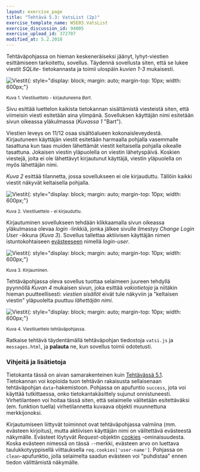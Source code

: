 ```yaml
---
layout: exercise_page
title: "Tehtävä 5.3: VatsList (2p)"
exercise_template_name: W5E03.VatsList
exercise_discussion_id: 94005
exercise_upload_id: 372707
modified_at: 5.2.2018
---
```


Tehtäväpohjassa on hieman keskeneräiseksi jäänyt, lyhyt-viestien esittämiseen
tarkoitettu, sovellus. Täydennä sovellusta siten, että se lukee viestit *SQLite*-
tietokannasta ja toimii ulospäin *kuvien 1-3* mukaisesti.

![Viestit](../img/vats_list.png "Viestit"){: style="display: block; margin: auto; margin-top: 10px; width: 600px;"}

<small>Kuva 1. Viestiluettelo - kirjautuneena *Bart*.</small>

Sivu esittää luettelon kaikista tietokannan sisältämistä viesteistä siten, että
viimeisin viesti esitetään aina ylimpänä. Sovelluksen käyttäjän nimi esitetään
sivun oikeassa yläkulmassa (*Kuvassa 1* "Bart").

Viestien leveys on 11/12 osaa sisältöalueen kokonaisleveydestä. Kirjautuneen
käyttäjän viestit esitetään harmaalla pohjalla vasemmalle tasattuna kun taas
muiden lähettämät viestit keltaisella pohjalla oikealle tasattuna. Jokaisen
viestin yläpuolella on viestin lähetyspäivä. Koskien viestejä, joita ei ole
lähettävyt kirjautunut käyttäjä, viestin yläpuolella on myös lähettäjän
nimi.

*Kuva 2* esittää tilannetta, jossa sovellukseen ei ole kirjauduttu. Tällöin
kaikki viestit näkyvät keltaisella pohjalla.

![Viestit](../img/vats_list_anon.png "Viestit"){: style="display: block; margin: auto; margin-top: 10px; width: 600px;"}

<small>Kuva 2. Viestiluettelo - ei kirjauduttu.</small>

Kirjautuminen sovellukseen tehdään klikkaamalla sivun oikeassa yläkulmassa
olevaa *login* -linkkiä, jonka jälkee sivulle ilmestyy *Change Login User* -ikkuna (*Kuva 3*).
Sovellus tallettaa aktiivisen käyttäjän nimen istuntokohtaiseen
[evästeeseen](https://fi.wikipedia.org/wiki/Eväste) nimellä *login-user*.


![Viestit](../img/vatsi_login.png "Viestit"){: style="display: block; margin: auto; margin-top: 10px; width: 600px;"}

<small>Kuva 3. Kirjauminen.</small>

Tehtäväpohjassa oleva sovellus tuottaa selaimeen juureen tehdyllä pyynnöllä *Kuvan 4*
mukaisen sivun, joka esittää *vakiotietoja* ja niitäkin hieman puutteellisesti:
*viestien sisällöt* eivät tule näkyviin ja "keltaisen viestin" yläpuolelta puuttuu
*lähettäjän nimi*.


![Viestit](../img/vats_list_pohja.png "Viestit"){: style="display: block; margin: auto; margin-top: 10px; width: 600px;"}

<small>Kuva 4. Viestiluettelo tehtäväpohjassa.</small>

Ratkaise tehtävä täydentämällä tehtäväpohjan tiedostoja `vatsi.js` ja `messages.html`,
ja **palauta** ne, kun sovellus toimii odotetusti.


### Vihjeitä ja lisätietoja

Tietokanta tässä on aivan samarakenteinen kuin [Tehtävässä 5.1](../tehtava51).
Tietokannan  voi kopioida tuon tehtävän rakaisusta sellaisenaan tehtäväpohjan
`data`-hakemistoon. Pohjassa on apufuntio `success`, jota voi käyttää
tutkittaessa, onko tietokantakäsittely sujunut onnistuneesti. Virhetilanteen
voi hoitaa tässä siten, että selaimelle välitetään esitettäväksi (em. funktion
tuella) virhetilannetta kuvaava objekti muunnettuna merkkijonoksi.

Kirjautumiseen liittyvät toiminnot ovat tehtäväpohjassa valmiina (mm. evästeen kirjoitus),
mutta aktiivisen käyttäjän nimi on välitettävä evästeestä näkymälle. Evästeet
löytyvät *Request*-objektin [cookies][cookies] -ominaisuudesta. Koska evästeen nimessä
on tässä `-`-merkki, evästeen arvo on luettava taulukkotyyppisellä viittauksella
`req.cookies['user-name']`. Pohjassa on `clean`-apufunktio, jolla selaimelta
saadun evästeen voi "puhdistaa" ennen tiedon välittämistä näkymälle.

[cookies]: https://expressjs.com/en/4x/api.html#req.cookies
